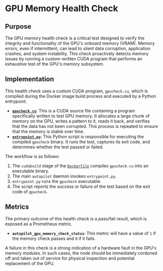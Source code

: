 # GPU Memory Health Check

## Purpose

The GPU memory health check is a critical test designed to verify the integrity and functionality of the GPU's onboard memory (VRAM). Memory errors, even if intermittent, can lead to silent data corruption, application crashes, and system instability. This check proactively detects memory issues by running a custom-written CUDA program that performs an exhaustive test of the GPU's memory subsystem.

## Implementation

This health check uses a custom CUDA program, `gpucheck.cu`, which is compiled during the Docker image build process and executed by a Python entrypoint.

*   **[`gpucheck.cu`](../../../autopilot-daemon/gpu-mem/gpucheck.cu)**: This is a CUDA source file containing a program specifically written to test GPU memory. It allocates a large chunk of memory on the GPU, writes a pattern to it, reads it back, and verifies that the data has not been corrupted. This process is repeated to ensure that the memory is stable over time.
*   **[`entrypoint.py`](../../../autopilot-daemon/gpu-mem/entrypoint.py)**: This Python script is responsible for executing the compiled `gpucheck` binary. It runs the test, captures its exit code, and determines whether the test passed or failed.

The workflow is as follows:
1.  The `cudabuild` stage of the [`Dockerfile`](../../../autopilot-daemon/Dockerfile) compiles `gpucheck.cu` into an executable binary.
2.  The main `autopilot` daemon invokes `entrypoint.py`.
3.  `entrypoint.py` runs the `gpucheck` executable.
4.  The script reports the success or failure of the test based on the exit code of `gpucheck`.

## Metrics

The primary outcome of this health check is a pass/fail result, which is exposed as a Prometheus metric.

*   **`autopilot_gpu_memory_check_status`**: This metric will have a value of `1` if the memory check passes and `0` if it fails.

A failure in this check is a strong indication of a hardware fault in the GPU's memory modules. In such cases, the node should be immediately cordoned off and taken out of service for physical inspection and potential replacement of the GPU.